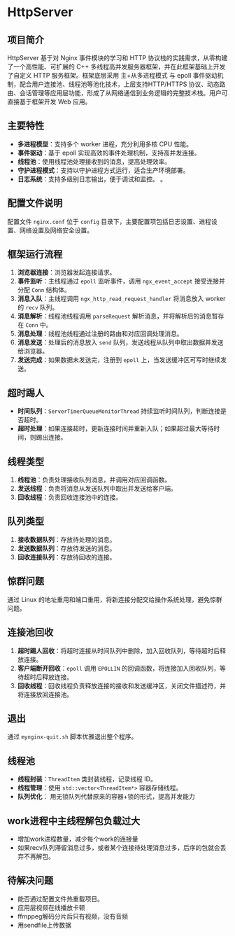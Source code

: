 # HttpServer

## 项目简介
HttpServer 基于对 Nginx 事件模块的学习和 HTTP 协议栈的实践需求，从零构建了一个高性能、可扩展的 C++ 多线程高并发服务器框架，并在此框架基础上开发了自定义 HTTP 服务框架。框架底层采用 主+从多进程模式 与 epoll 事件驱动机制，配合用户连接池、线程池等池化技术，上层支持HTTP/HTTPS 协议、动态路由、会话管理等应用层功能，形成了从网络通信到业务逻辑的完整技术栈。用户可直接基于框架开发 Web 应用。

## 主要特性
- **多进程模型**：支持多个 worker 进程，充分利用多核 CPU 性能。
- **事件驱动**：基于 epoll 实现高效的事件处理机制，支持高并发连接。
- **线程池**：使用线程池处理接收到的消息，提高处理效率。
- **守护进程模式**：支持以守护进程方式运行，适合生产环境部署。
- **日志系统**：支持多级别日志输出，便于调试和监控。
。

## 配置文件说明
配置文件 `nginx.conf` 位于 `config` 目录下，主要配置项包括日志设置、进程设置、网络设置及网络安全设置。

## 框架运行流程
1. **浏览器连接**：浏览器发起连接请求。
2. **事件监听**：主线程通过 `epoll` 监听事件，调用 `ngx_event_accept` 接受连接并分配 `Conn` 结构体。
3. **消息入队**：主线程调用 `ngx_http_read_request_handler` 将消息放入 worker 的 `recv` 队列。
3. **消息解析**：线程池线程调用 `parseRequest` 解析消息，并将解析后的消息暂存在 `Conn` 中。
4. **消息处理**：线程池线程通过注册的路由和对应回调处理消息。
5. **消息发送**：处理后的消息放入 `send` 队列，发送线程从队列中取出数据并发送给浏览器。
6. **发送完成**：如果数据未发送完，注册到 `epoll` 上，当发送缓冲区可写时继续发送。

## 超时踢人
- **时间队列**：`ServerTimerQueueMonitorThread` 持续监听时间队列，判断连接是否超时。
- **超时处理**：如果连接超时，更新连接时间并重新入队；如果超过最大等待时间，则踢出连接。


## 线程类型
1. **线程池**：负责处理接收队列消息，并调用对应回调函数。
2. **发送线程**：负责将消息从发送队列中取出并发送给客户端。
3. **回收线程**：负责回收连接池中的连接。


## 队列类型
1. **接收数据队列**：存放待处理的消息。
2. **发送数据队列**：存放待发送的消息。
3. **回收连接队列**：存放待回收的连接。

## 惊群问题
通过 Linux 的地址重用和端口重用，将新连接分配交给操作系统处理，避免惊群问题。

## 连接池回收
1. **超时踢人回收**：将超时连接从时间队列中删除，加入回收队列，等待超时后释放连接。
2. **客户端断开回收**：`epoll` 调用 `EPOLLIN` 的回调函数，将连接加入回收队列，等待超时后释放连接。
3. **回收线程**：回收线程负责释放连接的接收和发送缓冲区，关闭文件描述符，并将连接放回连接池。

## 退出
通过 `mynginx-quit.sh` 脚本优雅退出整个程序。


## 线程池
- **线程封装**：`ThreadItem` 类封装线程，记录线程 ID。
- **线程管理**：使用 `std::vector<ThreadItem*>` 容器存储线程。
- **队列优化**： 用无锁队列代替原来的容器+锁的形式，提高并发能力

## work进程中主线程解包负载过大
- 增加work进程数量，减少每个work的连接量
- 如果recv队列滞留消息过多，或者某个连接待处理消息过多，后序的包就会丢弃不再解包。


## 待解决问题
- 能否通过配置文件热重载项目。
- 应用层视频在线播放卡顿
- ffmppeg解码分片后只有视频，没有音频
- 用sendfile上传数据
